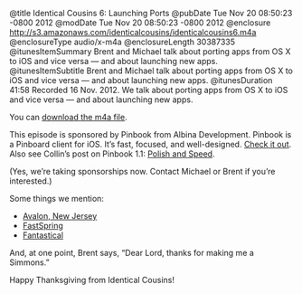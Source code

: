 @title Identical Cousins 6: Launching Ports
@pubDate Tue Nov 20 08:50:23 -0800 2012
@modDate Tue Nov 20 08:50:23 -0800 2012
@enclosure http://s3.amazonaws.com/identicalcousins/identicalcousins6.m4a
@enclosureType audio/x-m4a
@enclosureLength 30387335
@itunesItemSummary Brent and Michael talk about porting apps from OS X to iOS and vice versa — and about launching new apps.
@itunesItemSubtitle Brent and Michael talk about porting apps from OS X to iOS and vice versa — and about launching new apps.
@itunesDuration 41:58
Recorded 16 Nov. 2012. We talk about porting apps from OS X to iOS and vice versa — and about launching new apps.

You can <a href="http://s3.amazonaws.com/identicalcousins/identicalcousins6.m4a">download the m4a file</a>.

This episode is sponsored by Pinbook from Albina Development. Pinbook is a Pinboard client for iOS. It’s fast, focused, and well-designed. <a href="https://itunes.apple.com/us/app/pinbook-for-pinboard/id564452716?mt=8">Check it out</a>. Also see Collin’s post on Pinbook 1.1: <a href="http://collindonnell.com/2012/11/06/pinbook-1-1-polish-and-speed/">Polish and Speed</a>.

(Yes, we’re taking sponsorships now. Contact Michael or Brent if you’re interested.)

Some things we mention:

<ul>
<li><a href="http://avalonboro.net/">Avalon, New Jersey</a></li>
<li><a href="http://www.fastspring.com/">FastSpring</a></li>
<li><a href="http://flexibits.com/">Fantastical</a></li></ul>

And, at one point, Brent says, “Dear Lord, thanks for making me a Simmons.”

Happy Thanksgiving from Identical Cousins!

